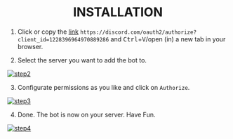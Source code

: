 <h1 align="center">
INSTALLATION
</h1>

1. Click or copy the [link](https://discord.com/oauth2/authorize?client_id=1228396964970889286) ``https://discord.com/oauth2/authorize?client_id=1228396964970889286`` and <kbd>Ctrl</kbd>+<kbd>V</kbd>/open (in) a new tab in your browser.


2. Select the server you want to add the bot to.

[![step2](https://raven-sgwc.github.io/Buckshot-Roulette-Discord-Bot/web/images/step2.png)](https://raven-sgwc.github.io/Buckshot-Roulette-Discord-Bot/web/how-to/install.html)


3. Configurate permissions as you like and click on ``Authorize``.

[![step3](https://raven-sgwc.github.io/Buckshot-Roulette-Discord-Bot/web/images/step3.png)](https://raven-sgwc.github.io/Buckshot-Roulette-Discord-Bot/web/how-to/install.html)


4. Done. The bot is now on your server. Have Fun.

[![step4](https://raven-sgwc.github.io/Buckshot-Roulette-Discord-Bot/web/images/step4.png)](https://raven-sgwc.github.io/Buckshot-Roulette-Discord-Bot/web/how-to/install.html)